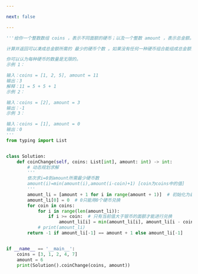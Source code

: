 ```yaml
---

next: false

---
```




<BlogInfo id="1285" title="64.零钱兑换" author="白日梦想猿" pv=0 read_times=0 pre_cost_time="0分52秒" category="leetcode" tag_list="['leetcode']" create_time="2022.04.07 20:49:31" update_time="2022.07.01 21:53:47" />

```python
'''给你一个整数数组 coins ，表示不同面额的硬币；以及一个整数 amount ，表示总金额。

计算并返回可以凑成总金额所需的 最少的硬币个数 。如果没有任何一种硬币组合能组成总金额，返回 -1 。

你可以认为每种硬币的数量是无限的。
示例 1：

输入：coins = [1, 2, 5], amount = 11
输出：3
解释：11 = 5 + 5 + 1
示例 2：

输入：coins = [2], amount = 3
输出：-1
示例 3：

输入：coins = [1], amount = 0
输出：0
'''
from typing import List


class Solution:
    def coinChange(self, coins: List[int], amount: int) -> int:
        # 动态规划求解
        '''
        依次求i=0到amount所需最少硬币数
        amount(i)=min(amount(i),amount(i-coin)+1) [coin为coins中的值]
        '''
        amount_li = [amount + 1 for i in range(amount + 1)]  # 初始化为最大值(假设有面额为1的硬币)
        amount_li[0] = 0  # 0只能用0个硬币兑换
        for coin in coins:
            for i in range(len(amount_li)):
                if i >= coin:  # 只有当前值大于银币的面额才能进行兑换
                    amount_li[i] = min(amount_li[i], amount_li[i - coin] + 1)
            # print(amount_li)
        return -1 if amount_li[-1] == amount + 1 else amount_li[-1]


if __name__ == '__main__':
    coins = [3, 1, 2, 4, 7]
    amount = 6
    print(Solution().coinChange(coins, amount))

```



<ActionBox />
